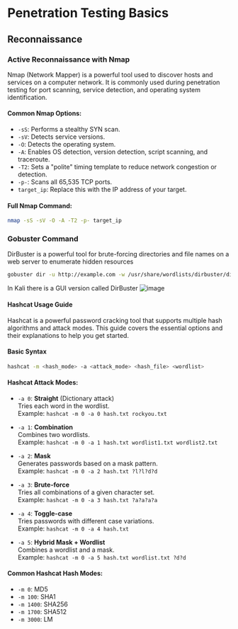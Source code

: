 # Penetration Testing Basics

## Reconnaissance

### Active Reconnaissance with Nmap

Nmap (Network Mapper) is a powerful tool used to discover hosts and services on a computer network. It is commonly used during penetration testing for port scanning, service detection, and operating system identification.

#### Common Nmap Options:
- `-sS`: Performs a stealthy SYN scan.
- `-sV`: Detects service versions.
- `-O`: Detects the operating system.
- `-A`: Enables OS detection, version detection, script scanning, and traceroute.
- `-T2`: Sets a "polite" timing template to reduce network congestion or detection.
- `-p-`: Scans all 65,535 TCP ports.
- `target_ip`: Replace this with the IP address of your target.

#### Full Nmap Command:
```bash
nmap -sS -sV -O -A -T2 -p- target_ip
```

### Gobuster Command
DirBuster is a powerful tool for brute-forcing directories and file names on a web server to enumerate hidden resources
```bash
gobuster dir -u http://example.com -w /usr/share/wordlists/dirbuster/directory-list-1.0.txt
```
In Kali there is a GUI version called DirBuster
![image](https://github.com/user-attachments/assets/cbd21222-0f45-47da-bc48-99025523a4c5)


#### Hashcat Usage Guide

Hashcat is a powerful password cracking tool that supports multiple hash algorithms and attack modes. This guide covers the essential options and their explanations to help you get started.

#### Basic Syntax

```bash
hashcat -m <hash_mode> -a <attack_mode> <hash_file> <wordlist>
```
#### Hashcat Attack Modes:

- `-a 0`: **Straight** (Dictionary attack)  
  Tries each word in the wordlist.  
  Example: `hashcat -m 0 -a 0 hash.txt rockyou.txt`

- `-a 1`: **Combination**  
  Combines two wordlists.  
  Example: `hashcat -m 0 -a 1 hash.txt wordlist1.txt wordlist2.txt`

- `-a 2`: **Mask**  
  Generates passwords based on a mask pattern.  
  Example: `hashcat -m 0 -a 2 hash.txt ?l?l?d?d`

- `-a 3`: **Brute-force**  
  Tries all combinations of a given character set.  
  Example: `hashcat -m 0 -a 3 hash.txt ?a?a?a?a`

- `-a 4`: **Toggle-case**  
  Tries passwords with different case variations.  
  Example: `hashcat -m 0 -a 4 hash.txt`

- `-a 5`: **Hybrid Mask + Wordlist**  
  Combines a wordlist and a mask.  
  Example: `hashcat -m 0 -a 5 hash.txt wordlist.txt ?d?d`

#### Common Hashcat Hash Modes:

- `-m 0`: MD5  
- `-m 100`: SHA1  
- `-m 1400`: SHA256  
- `-m 1700`: SHA512  
- `-m 3000`: LM  

